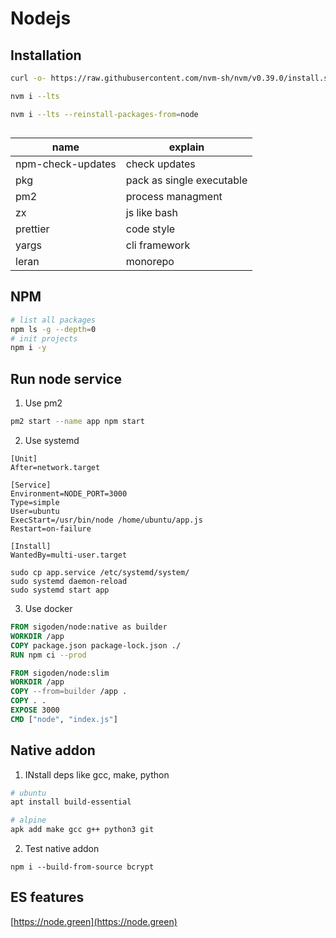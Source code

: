 # Nodejs

## Installation

```sh
curl -o- https://raw.githubusercontent.com/nvm-sh/nvm/v0.39.0/install.sh | bash

nvm i --lts

nvm i --lts --reinstall-packages-from=node
```

## 

| name              | explain                   |
| ----------------- | ------------------------- |
| npm-check-updates | check updates             |
| pkg               | pack as single executable |
| pm2               | process managment         |
| zx                | js like bash              |
| prettier          | code style                |
| yargs             | cli framework             |
| leran             | monorepo                  |

## NPM

```sh
# list all packages
npm ls -g --depth=0
# init projects
npm i -y
```

## Run node service

1. Use pm2
```sh
pm2 start --name app npm start
```

2. Use systemd

```
[Unit]
After=network.target

[Service]
Environment=NODE_PORT=3000
Type=simple
User=ubuntu
ExecStart=/usr/bin/node /home/ubuntu/app.js
Restart=on-failure

[Install]
WantedBy=multi-user.target
```

```
sudo cp app.service /etc/systemd/system/
sudo systemd daemon-reload
sudo systemd start app
```

3. Use docker

```Dockerfile
FROM sigoden/node:native as builder
WORKDIR /app
COPY package.json package-lock.json ./
RUN npm ci --prod

FROM sigoden/node:slim
WORKDIR /app
COPY --from=builder /app .
COPY . .
EXPOSE 3000
CMD ["node", "index.js"]
```

## Native addon

1. INstall deps like gcc, make, python

```sh
# ubuntu
apt install build-essential

# alpine
apk add make gcc g++ python3 git
```

2. Test native addon

```
npm i --build-from-source bcrypt
```

## ES features

[https://node.green](https://node.green)
